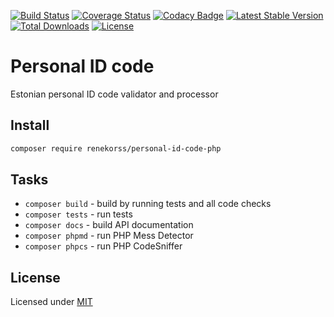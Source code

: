 [![Build Status](https://travis-ci.org/renekorss/personal-id-code-php.svg?branch=master)](https://travis-ci.org/renekorss/personal-id-code-php)
[![Coverage Status](https://coveralls.io/repos/renekorss/personal-id-code-php/badge.svg?branch=master&service=github)](https://coveralls.io/github/renekorss/personal-id-code-php?branch=master)
[![Codacy Badge](https://api.codacy.com/project/badge/Grade/634a0a6cf7c84e74aeedb2989bc299c5)](https://www.codacy.com/app/renekorss/personal-id-code-php?utm_source=github.com&amp;utm_medium=referral&amp;utm_content=renekorss/personal-id-code-php&amp;utm_campaign=Badge_Grade)
[![Latest Stable Version](https://poser.pugx.org/renekorss/personal-id-code-php/v/stable)](https://packagist.org/packages/renekorss/personal-id-code-php)
[![Total Downloads](https://poser.pugx.org/renekorss/personal-id-code-php/downloads)](https://packagist.org/packages/renekorss/personal-id-code-php)
[![License](https://img.shields.io/badge/license-MIT-blue.svg)](LICENSE)

# Personal ID code
Estonian personal ID code validator and processor

## Install 

````bash
composer require renekorss/personal-id-code-php
````

## Tasks

- `composer build` - build by running tests and all code checks
- `composer tests` - run tests
- `composer docs` - build API documentation
- `composer phpmd` - run PHP Mess Detector
- `composer phpcs` - run PHP CodeSniffer

## License

Licensed under [MIT](LICENSE)
